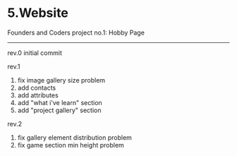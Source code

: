# 5.Website
Founders and Coders project no.1: Hobby Page

--------------------------------------------
rev.0
initial commit

rev.1
1. fix image gallery size problem
2. add contacts
3. add attributes
4. add "what i've learn" section
5. add "project gallery" section 

rev.2
1. fix gallery element distribution problem
2. fix game section min height problem